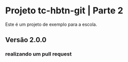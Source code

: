 # Projeto tc-hbtn-git | Parte 2

Este é um projeto de exemplo para a escola.

## Versão 2.0.0

### realizando um pull request
